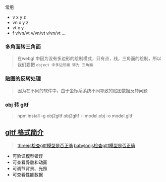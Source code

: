 常用
- v x y z
- vn x y z
- vt x y
- f v/vn/vt v/vn/vt v/vn/vt ...
### 多角面转三角面
> 在webgl 中因为没有多边形的绘制模式，只有点，线，三角面的绘制，所以我们要把 `object 中多边形面 转为 三角面`

### 贴图的反转处理
> 因为在不同的软件中，由于坐标系系统不同导致的贴图数据反转问题


### obj 转 gltf
> npm install -g obj2gltf
> obj2gltf -i model.obj -o model.gltf


## [gltf 格式简介](https://blog.csdn.net/qq_31709249/article/details/86477520)
> [threejs检查gltf模型是否正确](https://techbrood.com/tool?p=gltf-viewer)
> [babylonjs检查gltf模型是否正确](https://sandbox.babylonjs.com/)

- 可验证模型错误
- 可查看骨骼和动画
- 可调节背景、光照
- 可查看性能数据